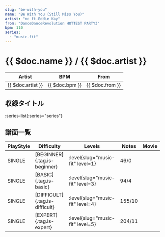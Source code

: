 ```yaml
---
slug: "be-with-you"
name: "Be With You (Still Miss You)"
artist: "nc ft.Eddie Kay"
from: "DanceDanceRevolution HOTTEST PARTY3"
bpm: 110
series:
  - "music-fit"
---
```


# {{ $doc.name }} / {{ $doc.artist }}

|Artist|BPM|From|
|------|---|----|
|{{ $doc.artist }}|{{ $doc.bpm }}|{{ $doc.from }}|

## 収録タイトル

:series-list{:series="series"}

## 譜面一覧

|PlayStyle|Difficulty|Levels|Notes|Movie|
|---------|----------|------|-----|-----|
|SINGLE|[BEGINNER]{.tag.is-beginner}|<div class="field is-grouped is-grouped-multiline"> :level{slug="music-fit" level=1}</div>|46/0||
|SINGLE|[BASIC]{.tag.is-basic}|<div class="field is-grouped is-grouped-multiline"> :level{slug="music-fit" level=3}</div>|94/4||
|SINGLE|[DIFFICULT]{.tag.is-difficult}|<div class="field is-grouped is-grouped-multiline"> :level{slug="music-fit" level=4}</div>|155/10||
|SINGLE|[EXPERT]{.tag.is-expert}|<div class="field is-grouped is-grouped-multiline"> :level{slug="music-fit" level=5}</div>|204/11||

